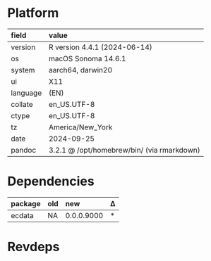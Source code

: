 # Platform

|field    |value                                      |
|:--------|:------------------------------------------|
|version  |R version 4.4.1 (2024-06-14)               |
|os       |macOS Sonoma 14.6.1                        |
|system   |aarch64, darwin20                          |
|ui       |X11                                        |
|language |(EN)                                       |
|collate  |en_US.UTF-8                                |
|ctype    |en_US.UTF-8                                |
|tz       |America/New_York                           |
|date     |2024-09-25                                 |
|pandoc   |3.2.1 @ /opt/homebrew/bin/ (via rmarkdown) |

# Dependencies

|package |old |new        |Δ  |
|:-------|:---|:----------|:--|
|ecdata  |NA  |0.0.0.9000 |*  |

# Revdeps

